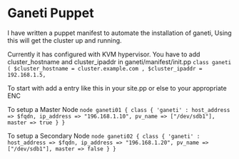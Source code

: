 Ganeti Puppet
=============

I have written a puppet manifest to automate the installation of ganeti, Using this will get the cluster up and running.

Currently it has configured with KVM hypervisor.
You have to add cluster_hostname and cluster_ipaddr in ganeti/manifest/init.pp
`class ganeti (
                $cluster_hostname = cluster.example.com ,
                $cluster_ipaddr = 192.168.1.5,`

To start with add a entry like this in your site.pp or else to your appropriate ENC

To setup a Master Node
`node ganeti01 { class { 'ganeti' : host_address => $fqdn, ip_address => "196.168.1.10", pv_name => ["/dev/sdb1"], master => true } }`

To setup a Secondary Node
`node ganeti02 { class { 'ganeti' : host_address => $fqdn, ip_address => "196.168.1.20", pv_name => ["/dev/sdb1"], master => false } }`



